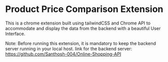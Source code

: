 # Product Price Comparison Extension

This is a chrome extension built using tailwindCSS and Chrome API to accommodate and display the data from the backend with a beautiful User Interface.

Note: Before running this extension, it is mandatory to keep the backend server running in your local host.
link for the backend server: https://github.com/Santhosh-004/Online-Shopping-API
